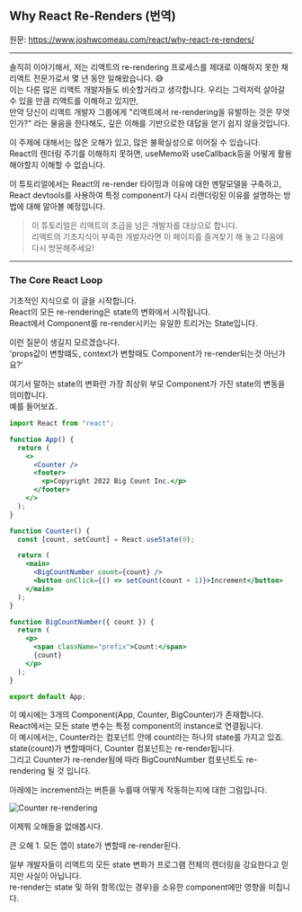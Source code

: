 ## Why React Re-Renders (번역)

원문: https://www.joshwcomeau.com/react/why-react-re-renders/

---

솔직히 이야기해서, 저는 리액트의 re-rendering 프로세스를 제대로 이해하지 못한 채
리액트 전문가로서 몇 년 동안 일해왔습니다. 😅  
이는 다른 많은 리액트 개발자들도 비슷할거라고 생각합니다. 우리는 그럭저럭 살아갈 수 있을 만큼 리액트를 이해하고 있지만,  
만약 당신이 리액트 개발자 그룹에게 "리액트에서 re-rendering을 유발하는 것은 무엇인가?" 라는 물음을 한다해도,
깊은 이해를 기반으로한 대답을 얻기 쉽지 않을것입니다.

이 주제에 대해서는 많은 오해가 있고, 많은 불확실성으로 이어질 수 있습니다.  
React의 렌더링 주기를 이해하지 못하면, useMemo와 useCallback등을 어떻게 활용해야할지 이해할 수 없습니다.

이 튜토리얼에서는 React의 re-render 타이밍과 이유에 대한 멘탈모델을 구축하고,  
React devtools를 사용하여 특정 component가 다시 리랜더링된 이유를 설명하는 방법에 대해 알아볼 예정입니다.

> 이 튜토리얼은 리액트의 초급을 넘은 개발자를 대상으로 합니다.  
> 리액트의 기초지식이 부족한 개발자라면 이 페이지를 즐겨찾기 해 놓고 다음에 다시 방문해주세요!

---

### The Core React Loop

기초적인 지식으로 이 글을 시작합니다.  
React의 모든 re-rendering은 state의 변화에서 시작됩니다.  
React에서 Component를 re-render시키는 유일한 트리거는 State입니다.

이런 질문이 생길지 모르겠습니다.  
'props값이 변할떄도, context가 변할때도 Component가 re-render되는것 아닌가요?'

여기서 말하는 state의 변화란 가장 최상위 부모 Component가 가진 state의 변동을 의미합니다.  
예를 들어보죠.

```jsx
import React from "react";

function App() {
  return (
    <>
      <Counter />
      <footer>
        <p>Copyright 2022 Big Count Inc.</p>
      </footer>
    </>
  );
}

function Counter() {
  const [count, setCount] = React.useState(0);

  return (
    <main>
      <BigCountNumber count={count} />
      <button onClick={() => setCount(count + 1)}>Increment</button>
    </main>
  );
}

function BigCountNumber({ count }) {
  return (
    <p>
      <span className="prefix">Count:</span>
      {count}
    </p>
  );
}

export default App;
```

이 예시에는 3개의 Component(App, Counter, BigCounter)가 존재합니다.  
React에서는 모든 state 변수는 특정 component의 instance로 연결됩니다.  
이 예시에서는, Counter라는 컴포넌트 안에 count라는 하나의 state를 가지고 있죠.  
state(count)가 변할때마다, Counter 컴포넌트는 re-render됩니다.  
그리고 Counter가 re-render됨에 따라 BigCountNumber 컴포넌트도 re-rendering 될 것 입니다.

아래에는 increment라는 버튼을 누를때 어떻게 작동하는지에 대한 그림입니다.

![Counter re-rendering](https://eumericano.s3.ap-northeast-2.amazonaws.com/dev/re-render/counter1.jpg "Counter re-rendering")

이제붜 오해들을 없애봅시다.

큰 오해 1. 모든 앱이 state가 변할때 re-render된다.

일부 개발자들이 리액트의 모든 state 변화가 프로그램 전체의 렌더링을 강요한다고 믿지만 사실이 아닙니다.  
re-render는 state 및 하위 항목(있는 경우)을 소유한 component에만 영향을 미칩니다.
